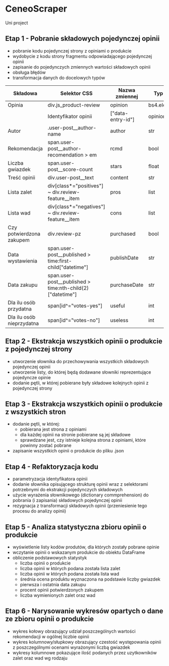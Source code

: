 # CeneoScraper
Uni project

## Etap 1 - Pobranie składowych pojedynczej opinii
- pobranie kodu pojedynczej strony z opiniami o produkcie
- wydobycie z kodu strony fragmentu odpowiadającego pojedynczej opinii
- zapisanie do pojedynczych zmiennych wartości składowych opinii
- obsługa błędów
- transformacja danych do docelowych typów

|Składowa|Selektor CSS|Nazwa zmiennej|Typ danych|
|--------|------------|--------------|----------|
|Opinia|div.js_product-review|opinion|bs4.element.Tag|
||Identyfikator opinii|["data-entry-id"]|opinionId|str|
|Autor|.user-post__author-name|author|str|
|Rekomendacja|span.user-post__author-recomendation > em|rcmd|bool|
|Liczba gwiazdek|span.user-post__score-count|stars|float|
|Treść opinii|div.user-post__text|content|str|
|Lista zalet|div[class*="positives"] ~ div.review-feature__item|pros|list|
|Lista wad|div[class*="negatives"] ~ div.review-feature__item|cons|list|
|Czy potwierdzona zakupem|div.review-pz|purchased|bool|
|Data wystawienia|span.user-post__published > time:first-child["datetime"]|publishDate|str|
|Data zakupu|span.user-post__published > time:nth-child(2)["datetime"]|purchaseDate|str|
|Dla ilu osób przydatna|span[id^="votes-yes"]|useful|int|
|Dla ilu osób nieprzydatna|span[id^="votes-no"]|useless|int|

## Etap 2 - Ekstrakcja wszystkich opinii o produkcie z pojedynczej strony
- utworzenie słownika do przechowywania wszystkich składowych pojedynczej opinii
- utworzenie listy, do której będą dodawane słowniki reprezentujące pojedyncze opinie
- dodanie pętli, w której pobierane były składowe kolejnych opinii z pojedynczej strony

## Etap 3 - Ekstrakcja wszystkich opinii o produkcie z wszystkich stron
- dodanie pętli, w której:
    - pobierana jest strona z opiniami
    - dla każdej opinii na stronie pobierane są jej składowe
    - sprawdzane jest, czy istnieje kolejna strona z opiniami, które powinny zostać pobrane
- zapisanie wszystkich opinii o produkcie do pliku .json

## Etap 4 - Refaktoryzacja kodu
- parametryzacja identyfikatora opinii
- dodanie słownika opisującego strukturę opinii wraz z selektorami potrzebnymi do ekstrakcji pojedynczych składowych
- użycie wyrażenia słownikowego (dictionary commprehension) do pobrania (i zapisania) składowych pojedynczej opinii
- rezygnacja z transformacji składowych opinii (przeniesienie tego procesu do analizy opinii)

## Etap 5 - Analiza statystyczna zbioru opinii o produkcie
- wyświetlenie listy kodów produtów, dla których zostały pobrane opinie
- wczytanie opinii o wskazanym produkcie do obiektu DataFrame
- obliczenie podstawowych statystyk
    - liczba opinii o produkcie
    - liczba opinii w których podana została lista zalet
    - liczba opinii w których podana została lista wad
    - średnia ocena produktu wyznaczona na podstawie liczby gwiazdek
    - pierwsza i ostatnia data zakupu
    - procent opinii potwierdzonych zakupem
    - liczba wymienionych zalet oraz wad

## Etap 6 - Narysowanie wykresów opartych o dane ze zbioru opinii o produkcie
- wykres kołowy obrazujący udział poszczególnych wartości rekomendacji w ogólnej liczbie opinii
- wykres kolumnowy/słupkowy obrazujący czestość występowania opinii z poszczególnymi ocenami wyrażonymi liczbą gwiazdek
- wykresy kolumnowe pokazujące ilość podanych przez uzytkowników zalet oraz wad wg rodzaju